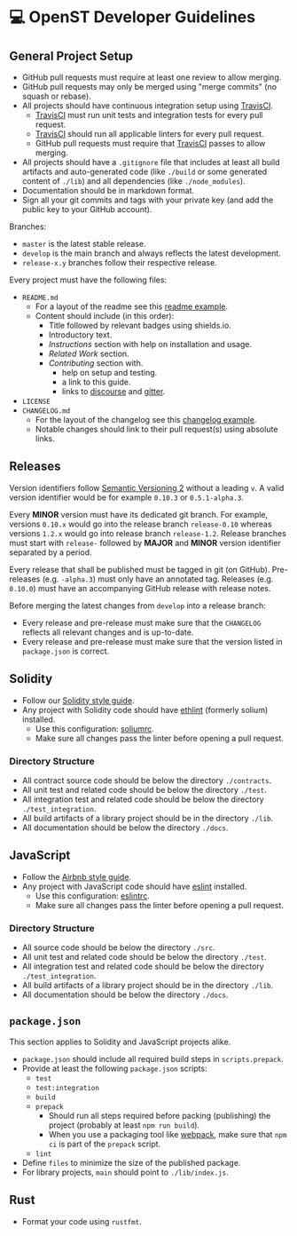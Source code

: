 # 💻 OpenST Developer Guidelines

## General Project Setup

* GitHub pull requests must require at least one review to allow merging.
* GitHub pull requests may only be merged using "merge commits" (no squash or rebase).
* All projects should have continuous integration setup using [TravisCI].
  * [TravisCI] must run unit tests and integration tests for every pull request.
  * [TravisCI] should run all applicable linters for every pull request.
  * GitHub pull requests must require that [TravisCI] passes to allow merging.
* All projects should have a `.gitignore` file that includes at least all build artifacts and auto-generated code (like `./build` or some generated content of `./lib`) and all dependencies (like `./node_modules`).
* Documentation should be in markdown format.
* Sign all your git commits and tags with your private key (and add the public key to your GitHub account).

Branches:

* `master` is the latest stable release.
* `develop` is the main branch and always reflects the latest development.
* `release-x.y` branches follow their respective release.

Every project must have the following files:

* `README.md`
  * For a layout of the readme see this [readme example].
  * Content should include (in this order):
    * Title followed by relevant badges using shields.io.
    * Introductory text.
    * *Instructions* section with help on installation and usage.
    * *Related Work* section.
    * *Contributing* section with.
      * help on setup and testing.
      * a link to this guide.
      * links to [discourse] and [gitter].
* `LICENSE`
* `CHANGELOG.md`
  * For the layout of the changelog see this [changelog example].
  * Notable changes should link to their pull request(s) using absolute links.

## Releases

Version identifiers follow [Semantic Versioning 2] without a leading `v`.
A valid version identifier would be for example `0.10.3` or `0.5.1-alpha.3`.

Every **MINOR** version must have its dedicated git branch.
For example, versions `0.10.x` would go into the release branch `release-0.10` whereas versions `1.2.x` would go into release branch `release-1.2`.
Release branches must start with `release-` followed by **MAJOR** and **MINOR** version identifier separated by a period.

Every release that shall be published must be tagged in git (on GitHub).
Pre-releases (e.g. `-alpha.3`) must only have an annotated tag.
Releases (e.g. `0.10.0`) must have an accompanying GitHub release with release notes.

Before merging the latest changes from `develop` into a release branch:

* Every release and pre-release must make sure that the `CHANGELOG` reflects all relevant changes and is up-to-date.
* Every release and pre-release must make sure that the version listed in `package.json` is correct.

## Solidity

* Follow our [Solidity style guide].
* Any project with Solidity code should have [ethlint] (formerly solium) installed.
  * Use this configuration: [soliumrc].
  * Make sure all changes pass the linter before opening a pull request.

### Directory Structure

* All contract source code should be below the directory `./contracts`.
* All unit test and related code should be below the directory `./test`.
* All integration test and related code should be below the directory `./test_integration`.
* All build artifacts of a library project should be in the directory `./lib`.
* All documentation should be below the directory `./docs`.

## JavaScript

* Follow the [Airbnb style guide].
* Any project with JavaScript code should have [eslint] installed.
  * Use this configuration: [eslintrc].
  * Make sure all changes pass the linter before opening a pull request.

### Directory Structure

* All source code should be below the directory `./src`.
* All unit test and related code should be below the directory `./test`.
* All integration test and related code should be below the directory `./test_integration`.
* All build artifacts of a library project should be in the directory `./lib`.
* All documentation should be below the directory `./docs`.

## `package.json`

This section applies to Solidity and JavaScript projects alike.

* `package.json` should include all required build steps in `scripts.prepack`.
* Provide at least the following `package.json` scripts:
  * `test`
  * `test:integration`
  * `build`
  * `prepack`
    * Should run all steps required before packing (publishing) the project (probably at least `npm run build`).
    * When you use a packaging tool like [webpack], make sure that `npm ci` is part of the `prepack` script.
  * `lint`
* Define `files` to minimize the size of the published package.
* For library projects, `main` should point to `./lib/index.js`.

## Rust

* Format your code using `rustfmt`.

[airbnb style guide]: https://github.com/airbnb/javascript
[changelog example]: https://github.com/OpenSTFoundation/mosaic-contracts/blob/develop/CHANGELOG.md
[discourse]: https://discuss.openst.org/
[eslint]: https://eslint.org/
[eslintrc]: ./.eslintrc.json
[ethlint]: https://github.com/duaraghav8/Ethlint
[gitter]: https://gitter.im/OpenSTFoundation/SimpleToken
[readme example]: https://github.com/OpenSTFoundation/mosaic.js/blob/develop/README.MD
[semantic versioning 2]: https://semver.org/
[solidity style guide]: ./SOLIDITY_STYLE_GUIDE.md
[soliumrc]: ./.soliumrc.json
[travisci]: https://travis-ci.org/
[webpack]: https://webpack.js.org/
